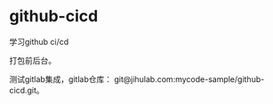 # github-cicd
学习github ci/cd

打包前后台。

测试gitlab集成，gitlab仓库： git@jihulab\.com:mycode-sample/github-cicd.git。

